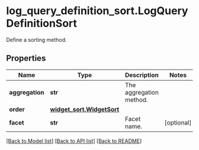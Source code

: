 # log_query_definition_sort.LogQueryDefinitionSort

Define a sorting method.
## Properties
Name | Type | Description | Notes
------------ | ------------- | ------------- | -------------
**aggregation** | **str** | The aggregation method. | 
**order** | [**widget_sort.WidgetSort**](WidgetSort.md) |  | 
**facet** | **str** | Facet name. | [optional] 

[[Back to Model list]](README.md#documentation-for-models) [[Back to API list]](README.md#documentation-for-api-endpoints) [[Back to README]](README.md)


